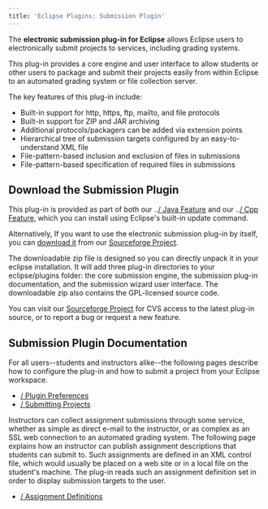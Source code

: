 ```yaml
---
title: 'Eclipse Plugins: Submission Plugin'
---
```

The **electronic submission plug-in for Eclipse** allows Eclipse users to electronically submit projects to services, including grading systems.

This plug-in provides a core engine and user interface to allow students or other users to package and submit their projects easily from within Eclipse to an automated grading system or file collection server.

The key features of this plug-in include:

* Built-in support for http, https, ftp, mailto, and file protocols
* Built-in support for ZIP and JAR archiving
* Additional protocols/packagers can be added via extension points
* Hierarchical tree of submission targets configured by an easy-to-understand XML file
* File-pattern-based inclusion and exclusion of files in submissions
* File-pattern-based specification of required files in submissions

## Download the Submission Plugin 

This plug-in is provided as part of both our ..[/ Java Feature](..//JavaFeature.html) and our ..[/ Cpp Feature](..//CppFeature.html), which you can install using Eclipse's built-in update command.

Alternatively, If you want to use the electronic submission plug-in by itself, you can 
[download it](../http://sourceforge.net/project/showfiles.php?group_id=142064&package_id=160235) from our [Sourceforge Project](../SourceforgeProject.html).

The downloadable zip file is designed so you can directly unpack it in your eclipse installation.  It will add three plug-in directories to your eclipse/plugins folder: the core submission engine, the submission plug-in documentation, and the submission wizard user interface.  The downloadable zip also contains the GPL-licensed source code.

You can visit our [Sourceforge Project](../SourceforgeProject.html) for CVS access to the latest plug-in source, or to report a bug or request a new feature.

## Submission Plugin Documentation 

For all users--students and instructors alike--the following pages describe how to configure the plug-in and how to submit a project from your Eclipse workspace.

* [/ Plugin Preferences](..//PluginPreferences.html)
* [/ Submitting Projects](..//SubmittingProjects.html)

Instructors can collect assignment submissions through some service, whether as simple as direct e-mail to the instructor, or as complex as an SSL web connection to an automated grading system.  The following page explains how an instructor can publish assignment descriptions that students can submit to.  Such assignments are defined in an XML control file, which would usually be placed on a web site or in a local file on the student's machine.
The plug-in reads such an assignment definition set in order to display submission targets to the user.

* [/ Assignment Definitions](..//AssignmentDefinitions.html)
